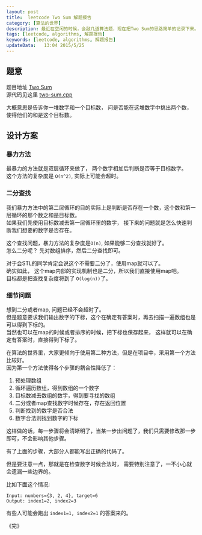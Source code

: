 ```yaml
---  
layout: post
title:  leetcode Two Sum 解题报告
category: [算法的世界]
description: 最近在空闲的时候，会敲几道算法题，现在把Two Sum的思路简单的记录下来。    
tags: [leetcode, algorithms, 解题报告]
keywords: [leetcode, algorithms, 解题报告]
updateData:   13:04 2015/5/25
---
```


## 题意

题目地址 [Two Sum](https://github.com/tiankonguse/leetcode-solutions/tree/master/two-sum)  
源代码见这里 [two-sum.cpp](https://github.com/tiankonguse/leetcode-solutions/blob/master/two-sum/two-sum.cpp)


大概意思是告诉你一堆数字和一个目标数， 问是否能在这堆数字中挑出两个数，使得他们的和是这个目标数。  


## 设计方案



### 暴力方法

最暴力的方法就是双层循环来做了， 两个数字相加后判断是否等于目标数字。  
这个方法的复杂度是 `O(n^2)`,  实际上可能会超时。  


### 二分查找

我们暴力方法中的第二层循环的目的实际上是判断是否存在一个数，这个数和第一层循环的那个数之和是目标数。  
如果我们先使用目标数减去第一层循环里的数字， 接下来的问题就是怎么快速判断我们想要的数字是否存在。  

这个查找问题，暴力方法的复杂度是`O(n)`, 如果能够二分查找就好了。  
怎么二分呢？ 先对数组排序，然后二分查找即可。  

对于会STL的同学肯定会说这个不需要二分了，使用map就可以了。  
确实如此， 这个map内部的实现机制也是二分，所以我们直接使用map吧。  
目标都是把查找复杂度将到了 `O(log(n))`了。  

### 细节问题

想到二分或者map, 问题已经不会超时了。  
但是题意要求我们输出数字的下标，这个在确定有答案时，再去扫描一遍数组也是可以得到下标的。  
当然也可以在map的时候或者排序的时候，把下标也保存起来， 这样就可以在确定有答案时，直接得到下标了。  


在算法的世界里，大家更倾向于使用第二种方法，但是在项目中，采用第一个方法比较好。  
因为第一个方法使得各个步骤的耦合性降低了： 

1. 预处理数组
2. 循环遍历数组，得到数组的一个数字
3. 目标数减去数组的数字，得到要寻找的数组
4. 二分或者map查找数字时候存在，存在返回位置
5. 判断找到的数字是否合法
6. 数字合法则找到数字的下标


这样做的话，每一步骤将会清晰明了，当某一步出问题了，我们只需要修改那一步即可，不会影响其他步骤。  

有了上面的步骤，大部分人都能写出正确的代码了。  

但是要注意一点，那就是在检查数字时候合法时， 需要特别注意了，一不小心就会遗漏一些边界的。  

比如下面这个情况:  

```
Input: numbers={3, 2, 4}, target=6
Output: index1=2, index2=3
```

有些人可能会跑出 `index1=1, index2=1` 的答案来的。  


《完》